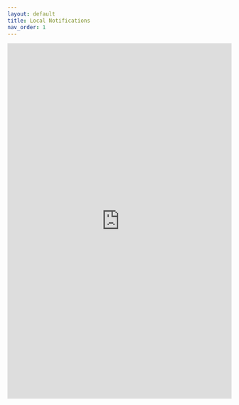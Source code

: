 ```yaml
---
layout: default
title: Local Notifications
nav_order: 1
---
```


<div style='width: 100%; height: 800px; overflow: hidden;'>

<iframe src="https://byrobingames.github.io/localnotifications" style="position: relative; width: 100%; height: 100%; border: none"></iframe>

</div>
